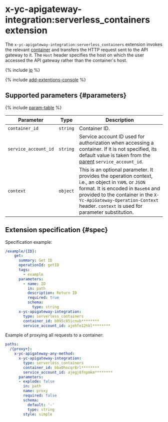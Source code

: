 # x-yc-apigateway-integration:serverless_containers extension

The `x-yc-apigateway-integration:serverless_containers` extension invokes the relevant [container](../../../serverless-containers/concepts/container.md) and transfers the HTTP request sent to the API gateway to it. The `Host` header specifies the host on which the user accessed the API gateway rather than the container's host.

{% include [ip](../../../_includes/serverless-containers/ip.md) %}

{% include [add-extentions-console](../../../_includes/api-gateway/add-extentions-console.md) %}

## Supported parameters {#parameters}

{% include [param-table](../../../_includes/api-gateway/parameters-table.md) %}

| Parameter | Type | Description |
----|----|----
| `container_id` | `string` | Container ID. |
| `service_account_id` | `string` | Service account ID used for authorization when accessing a container. If it is not specified, its default value is taken from the [parent](./index.md#top-level) `service_account_id`. |
| `context` | `object` | This is an optional parameter. It provides the operation context, i.e., an object in `YAML` or `JSON` format. It is encoded in `Base64` and provided to the container in the `X-Yc-ApiGateway-Operation-Context` header. `context` is used for parameter substitution. |

## Extension specification {#spec}

Specification example:

```yaml
/example/{ID}:
    get:
      summary: Get ID
      operationId: getID
      tags:
        - example
      parameters:
        - name: ID
          in: path
          description: Return ID
          required: true
          schema:
            type: string
      x-yc-apigateway-integration:
        type: serverless_containers
        container_id: b095c95icnvb********
        service_account_id: ajehfe12hhl********
```

Example of proxying all requests to a container:

```yaml
paths:
  /{proxy+}:
    x-yc-apigateway-any-method:
      x-yc-apigateway-integration:
        type: serverless_containers
        container_id: bba0hocqr8rl********
        service_account_id: ajegj8fnpmkm********
      parameters:
      - explode: false
        in: path
        name: proxy
        required: false
        schema:
          default: '-'
          type: string
        style: simple
```
